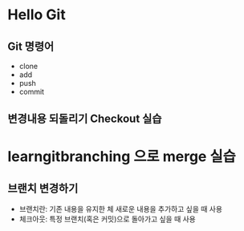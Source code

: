 # Hello Git

## Git 명령어

- clone
- add
- push
- commit

## 변경내용 되돌리기 Checkout 실습

# learngitbranching 으로 merge 실습

## 브랜치 변경하기

- 브랜치란: 기존 내용을 유지한 체 새로운 내용을 추가하고 싶을 때 사용
- 체크아웃: 특정 브랜치(혹은 커밋)으로 돌아가고 싶을 때 사용